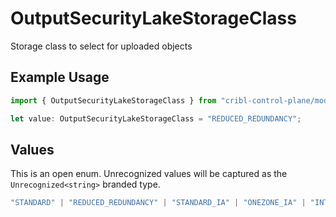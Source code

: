 # OutputSecurityLakeStorageClass

Storage class to select for uploaded objects

## Example Usage

```typescript
import { OutputSecurityLakeStorageClass } from "cribl-control-plane/models";

let value: OutputSecurityLakeStorageClass = "REDUCED_REDUNDANCY";
```

## Values

This is an open enum. Unrecognized values will be captured as the `Unrecognized<string>` branded type.

```typescript
"STANDARD" | "REDUCED_REDUNDANCY" | "STANDARD_IA" | "ONEZONE_IA" | "INTELLIGENT_TIERING" | "GLACIER" | "GLACIER_IR" | "DEEP_ARCHIVE" | Unrecognized<string>
```
